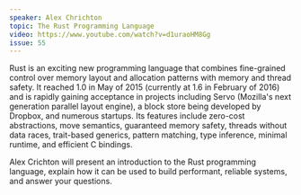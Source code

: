 ```yaml
---
speaker: Alex Chrichton
topic: The Rust Programming Language
video: https://www.youtube.com/watch?v=d1uraoHM8Gg
issue: 55
---
```


Rust is an exciting new programming language that combines fine-grained control over memory layout and allocation patterns with memory and thread safety. It reached 1.0 in May of 2015 (currently at 1.6 in February of 2016) and is rapidly gaining acceptance in projects including Servo (Mozilla's next generation parallel layout engine), a block store being developed by Dropbox, and numerous startups. Its features include zero-cost abstractions, move semantics, guaranteed memory safety, threads without data races, trait-based generics, pattern matching, type inference, minimal runtime, and efficient C bindings.

Alex Crichton will present an introduction to the Rust programming language, explain how it can be used to build performant, reliable systems, and answer your questions.

